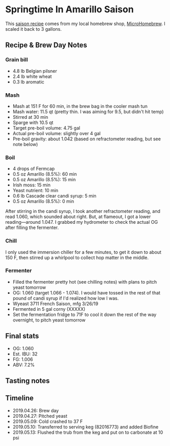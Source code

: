 # Springtime In Amarillo Saison
This [saison recipe](Recipe.png) comes from my local homebrew shop, [MicroHomebrew](https://www.microhomebrew.com/). I scaled it back to 3 gallons.

## Recipe & Brew Day Notes
### Grain bill
- 4.8 lb Belgian pilsner
- 2.4 lb white wheat
- 0.3 lb aromatic

### Mash
- Mash at 151 F for 60 min, in the brew bag in the cooler mash tun
- Mash water: 11.5 qt (pretty thin. I was aiming for 9.5, but didn't hit temp)
- Stirred at 30 min
- Sparge with 10.5 qt
- Target pre-boil volume: 4.75 gal
- Actual pre-boil volume: slightly over 4 gal
- Pre-boil gravity: about 1.042 (based on refractometer reading, but see note below)

### Boil
- 4 drops of Fermcap
- 0.5 oz Amarillo (8.5%): 60 min
- 0.5 oz Amarillo (8.5%): 15 min
- Irish moss: 15 min
- Yeast nutrient: 10 min
- 0.6 lb Cascade clear candi syrup: 5 min
- 0.5 oz Amarillo (8.5%): 0 min

After stirring in the candi syrup, I took another refractometer reading, and read 1.060, which sounded about right. But, at flameout, I got a lower reading—around 1.047. I grabbed my hydrometer to check the actual OG after filling the fermenter.

### Chill
I only used the immersion chiller for a few minutes, to get it down to about 150 F, then stirred up a whirlpool to collect hop matter in the middle.

### Fermenter
- Filled the fermenter pretty hot (see chilling notes) with plans to pitch yeast tomorrow
- OG: 1.060 (target 1.066 - 1.074). I would have tossed in the rest of that pound of candi syrup if I'd realized how low I was.
- Wyeast 3711 French Saison, mfg 3/26/19
- Fermented in 5 gal corny (XXXXX)
- Set the fermentation fridge to 71F to cool it down the rest of the way overnight, to pitch yeast tomorrow

## Final stats
- OG: 1.060
- Est. IBU: 32
- FG: 1.006
- ABV: 7.2%

## Tasting notes

## Timeline
- 2019.04.26: Brew day
- 2019.04.27: Pitched yeast
- 2019.05.09: Cold crashed to 37 F
- 2019.05.10: Transferred to serving keg (82016773) and added Biofine
- 2019.05.13: Flushed the trub from the keg and put on to carbonate at 10 psi
